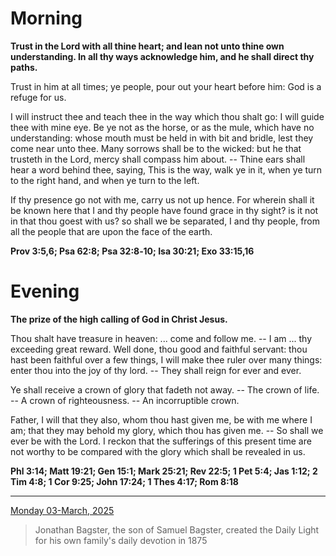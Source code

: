 # Morning

**Trust in the Lord with all thine heart; and lean not unto thine own understanding. In all thy ways acknowledge him, and he shall direct thy paths.**
 
Trust in him at all times; ye people, pour out your heart before him: God is a refuge for us.
 
I will instruct thee and teach thee in the way which thou shalt go: I will guide thee with mine eye. Be ye not as the horse, or as the mule, which have no understanding: whose mouth must be held in with bit and bridle, lest they come near unto thee. Many sorrows shall be to the wicked: but he that trusteth in the Lord, mercy shall compass him about. -- Thine ears shall hear a word behind thee, saying, This is the way, walk ye in it, when ye turn to the right hand, and when ye turn to the left.
 
If thy presence go not with me, carry us not up hence. For wherein shall it be known here that I and thy people have found grace in thy sight? is it not in that thou goest with us? so shall we be separated, I and thy people, from all the people that are upon the face of the earth.  

**Prov 3:5,6; Psa 62:8; Psa 32:8‑10; Isa 30:21; Exo 33:15,16**

# Evening

**The prize of the high calling of God in Christ Jesus.**
 
Thou shalt have treasure in heaven: ... come and follow me. -- I am ... thy exceeding great reward. Well done, thou good and faithful servant: thou hast been faithful over a few things, I will make thee ruler over many things: enter thou into the joy of thy lord. -- They shall reign for ever and ever.
 
Ye shall receive a crown of glory that fadeth not away. -- The crown of life. -- A crown of righteousness. -- An incorruptible crown.
 
Father, I will that they also, whom thou hast given me, be with me where I am; that they may behold my glory, which thou has given me. -- So shall we ever be with the Lord. I reckon that the sufferings of this present time are not worthy to be compared with the glory which shall be revealed in us.  

**Phl 3:14; Matt 19:21; Gen 15:1; Mark 25:21; Rev 22:5; 1 Pet 5:4; Jas 1:12; 2 Tim 4:8; 1 Cor 9:25; John 17:24; 1 Thes 4:17; Rom 8:18**

---

[Monday 03-March, 2025](https://t.me/s/daily_light)

> Jonathan Bagster, the son of Samuel Bagster, created the Daily Light for his own family's daily devotion in 1875

